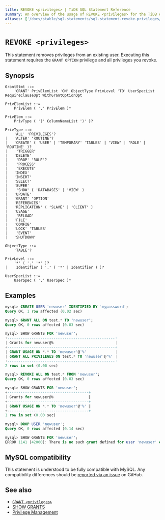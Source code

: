 ```yaml
---
title: REVOKE <privileges> | TiDB SQL Statement Reference
summary: An overview of the usage of REVOKE <privileges> for the TiDB database.
aliases: ['/docs/stable/sql-statements/sql-statement-revoke-privileges/','/docs/v4.0/sql-statements/sql-statement-revoke-privileges/','/docs/stable/reference/sql/statements/revoke-privileges/']
---
```


# `REVOKE <privileges>`

This statement removes privileges from an existing user. Executing this statement requires the `GRANT OPTION` privilege and all privileges you revoke.

## Synopsis

```ebnf+diagram
GrantStmt ::=
    'GRANT' PrivElemList 'ON' ObjectType PrivLevel 'TO' UserSpecList RequireClauseOpt WithGrantOptionOpt

PrivElemList ::=
    PrivElem ( ',' PrivElem )*

PrivElem ::=
    PrivType ( '(' ColumnNameList ')' )?

PrivType ::=
    'ALL' 'PRIVILEGES'?
|   'ALTER' 'ROUTINE'?
|   'CREATE' ( 'USER' | 'TEMPORARY' 'TABLES' | 'VIEW' | 'ROLE' | 'ROUTINE' )?
|    'TRIGGER'
|   'DELETE'
|    'DROP' 'ROLE'?
|    'PROCESS'
|    'EXECUTE'
|   'INDEX'
|   'INSERT'
|   'SELECT'
|   'SUPER'
|    'SHOW' ( 'DATABASES' | 'VIEW' )
|   'UPDATE'
|   'GRANT' 'OPTION'
|   'REFERENCES'
|   'REPLICATION' ( 'SLAVE' | 'CLIENT' )
|   'USAGE'
|    'RELOAD'
|   'FILE'
|   'CONFIG'
|   'LOCK' 'TABLES'
|    'EVENT'
|   'SHUTDOWN'

ObjectType ::=
    'TABLE'?

PrivLevel ::=
    '*' ( '.' '*' )?
|    Identifier ( '.' ( '*' | Identifier ) )?

UserSpecList ::=
    UserSpec ( ',' UserSpec )*
```

## Examples

```sql
mysql> CREATE USER 'newuser' IDENTIFIED BY 'mypassword';
Query OK, 1 row affected (0.02 sec)

mysql> GRANT ALL ON test.* TO 'newuser';
Query OK, 0 rows affected (0.03 sec)

mysql> SHOW GRANTS FOR 'newuser';
+-------------------------------------------------+
| Grants for newuser@%                            |
+-------------------------------------------------+
| GRANT USAGE ON *.* TO 'newuser'@'%'             |
| GRANT ALL PRIVILEGES ON test.* TO 'newuser'@'%' |
+-------------------------------------------------+
2 rows in set (0.00 sec)

mysql> REVOKE ALL ON test.* FROM 'newuser';
Query OK, 0 rows affected (0.03 sec)

mysql> SHOW GRANTS FOR 'newuser';
+-------------------------------------+
| Grants for newuser@%                |
+-------------------------------------+
| GRANT USAGE ON *.* TO 'newuser'@'%' |
+-------------------------------------+
1 row in set (0.00 sec)

mysql> DROP USER 'newuser';
Query OK, 0 rows affected (0.14 sec)

mysql> SHOW GRANTS FOR 'newuser';
ERROR 1141 (42000): There is no such grant defined for user 'newuser' on host '%'
```

## MySQL compatibility

This statement is understood to be fully compatible with MySQL. Any compatibility differences should be [reported via an issue](https://github.com/pingcap/tidb/issues/new/choose) on GitHub.

## See also

* [`GRANT <privileges>`](/sql-statements/sql-statement-grant-privileges.md)
* [SHOW GRANTS](/sql-statements/sql-statement-show-grants.md)
* [Privilege Management](/privilege-management.md)
